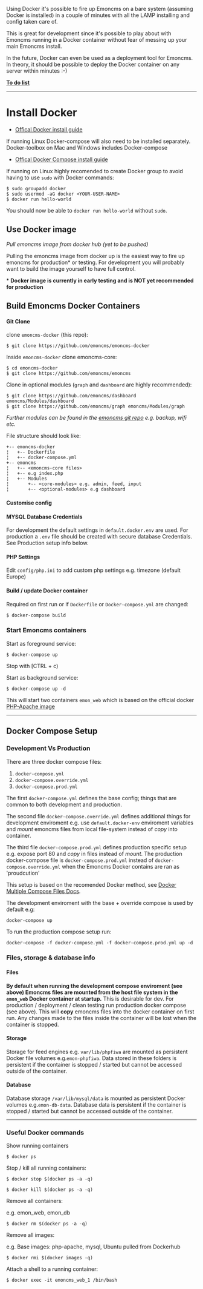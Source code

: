 Using Docker it's possible to fire up Emoncms on a bare system (assuming Docker is installed) in a couple of minutes with all the LAMP installing and config taken care of. 

This is great for development since it's possible to play about with Emoncms running in a Docker container without fear of messing up your main Emoncms install.

In the future, Docker can even be used as a deployment tool for Emoncms. In theory, it should be possible to deploy the Docker container on any server within minutes :-)

[**To do list**](https://github.com/emoncms/emoncms-docker/issues/2)

***

# Install Docker

- [Offical Docker install guide](https://docs.docker.com/engine/installation/)

If running Linux Docker-compose will also need to be installed separately. Docker-toolbox on Mac and Windows includes Docker-compose

- [Offical Docker Compose install guide](https://docs.docker.com/compose/install/)

If running on Linux highly recomended to create Docker group to avoid having to use `sudo` with Docker commands:

```
$ sudo groupadd docker
$ sudo usermod -aG docker <YOUR-USER-NAME>
$ docker run hello-world
```

You should now be able to `docker run hello-world` without `sudo`.

## Use Docker image

*Pull emoncms image from docker hub (yet to be pushed)*

Pulling the emoncms image from docker up is the easiest way to fire up emoncms for production* or testing. For development you will probably want to build the image yourself to have full control.

\* **Docker image is currently in early testing and is NOT yet recommended for production**



## Build Emoncms Docker Containers


#### Git Clone

clone `emoncms-docker` (this repo):

	$ git clone https://github.com/emoncms/emoncms-docker

Inside `emoncms-docker` clone emoncms-core:

	$ cd emoncms-docker
	$ git clone https://github.com/emoncms/emoncms

Clone in optional modules (`graph` and `dashboard` are highly recommended):

	$ git clone https://github.com/emoncms/dashboard emoncms/Modules/dashboard
	$ git clone https://github.com/emoncms/graph emoncms/Modules/graph

*Further modules can be found in the [emoncms git repo](https://github.com/emoncms/) e.g. backup, wifi etc.*
 
File structure should look like:

```
+-- emoncms-docker
¦   +-- Dockerfile
¦   +-- docker-compose.yml
+-- emoncms
¦   +-- <emoncms-core files>
¦   +-- e.g index.php
¦   +-- Modules
¦       +-- <core-modules> e.g. admin, feed, input
¦       +-- <optional-modules> e.g dashboard
```

#### Customise config

#### MYSQL Database Credentials 

For development the default settings in `default.docker.env` are used. For production a `.env` file should be created with secure database Credentials. See Production setup info below.

#### PHP Settings

Edit `config/php.ini` to add custom php settings e.g. timezone (default Europe) 

#### Build / update Docker container

Required on first run or if `Dockerfile` or `Docker-compose.yml` are changed:

	$ docker-compose build


### Start Emoncms containers

Start as foreground service:

	$ docker-compose up

Stop with [CTRL + c)

Start as background service:

	$ docker-compose up -d

This will start two containers `emon_web` which is based on the official docker [PHP-Apache image](https://hub.docker.com/_/php)

***

## Docker Compose Setup

### Development Vs Production

There are three docker compose files:

1. `docker-compose.yml`
2. `docker-compose.override.yml`
3. `docker-compose.prod.yml`

The first `docker-compose.yml` defines the base config; things that are common to both development and production.

The second file `docker-compose.override.yml` defines additional things for development enviroment e.g. use `default.docker-env` enviroment variables and *mount* emoncms files from local file-system instead of *copy* into container.

The third file `docker-compose.prod.yml` defines production specific setup e.g. expose port 80 and *copy* in files instead of *mount*. The production docker-compose file  is `docker-compose.prod.yml` instead of `docker-compose.override.yml` when the Emoncms Docker contains are ran as 'proudcution' 

This setup is based on the recomended Docker method, see [Docker Multiple Compose Files Docs](https://docs.docker.com/compose/extends/#multiple-compose-files).

The development enviroment with the base + override compose is used by default e.g:

    docker-compose up

To run the production compose setup run:

    docker-compose -f docker-compose.yml -f docker-compose.prod.yml up -d


### Files, storage & database info

#### Files

**By default when running the development compose enviroment (see above) Emoncms files are mounted from the host file system in the `emon_web` Docker container at startup.** This is desirable for dev. For production / deployment / clean testing run production docker compose (see above). This will **copy** emoncms files into the docker container on first run. Any changes made to the files inside the container will be lost when the container is stopped.


#### Storage

Storage for feed engines e.g. `var/lib/phpfiwa` are mounted as persistent Docker file volumes e.g.`emon-phpfiwa`. Data stored in these folders is persistent if the container is stopped / started but cannot be accessed outside of the container.

#### Database

Database storage `/var/lib/mysql/data` is mounted as persistent Docker volumes e.g.`emon-db-data`. Database data is persistent if the container is stopped / started but cannot be accessed outside of the container.


***

### Useful Docker commands

Show running containers

	$ docker ps

Stop / kill all running containers:

	$ docker stop $(docker ps -a -q)

	$ docker kill $(docker ps -a -q)

Remove all containers:

e.g. emon_web, emon_db

	$ docker rm $(docker ps -a -q)

Remove all images:

e.g. Base images: php-apache, mysql, Ubuntu pulled from Dockerhub

	$ docker rmi $(docker images -q)

Attach a shell to a running container:

	$ docker exec -it emoncms_web_1 /bin/bash

